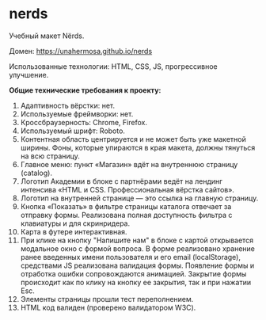 # nerds

Учебный макет Nёrds.

Домен: https://unahermosa.github.io/nerds

Использованные технологии: HTML, CSS, JS, прогрессивное улучшение.

<b>Общие технические требования к проекту:</b>

<ol>
  <li>Адаптивность вёрстки: нет.</li>
  <li>Используемые фреймворки: нет.</li>
  <li>Кроссбраузерность: Chrome, Firefox.</li>
  <li>Используемый шрифт: Roboto.</li>
  <li>Контентная область центрируется и не может быть уже макетной ширины. Фоны, которые упираются в края макета, должны тянуться на всю страницу.</li>
  <li>Главное меню: пункт «Магазин» вдёт на внутреннюю страницу (catalog).</li>
  <li>Логотип Академии в блоке с партнёрами ведёт на лендинг интенсива «HTML и CSS. Профессиональная вёрстка сайтов».</li>
  <li>Логотип на внутренней странице — это ссылка на главную страницу.</li>
  <li>Кнопка «Показать» в фильтре страницы каталога отвечает за отправку формы. Реализована полная доступность фильтра с клавиатуры и для скринридера. </li>
  <li>Карта в футере интерактивная.</li>
  <li>При клике на кнопку "Напишите нам" в блоке с картой открывается модальное окно с формой вопроса. В форме реализовано хранение ранее введенных имени пользователя и его email (localStorage), средствами JS реализована валидация формы. Появление формы и отработка ошибки сопровождаются анимацией. Закрытие формы происходит как по клику на кнопку ее закрытия, так и при нажатии Esc.</li>
  <li>Элементы страницы прошли тест переполнением.</li>
  <li>HTML код валиден (проверено валидатором W3C).</li>
</ol>
